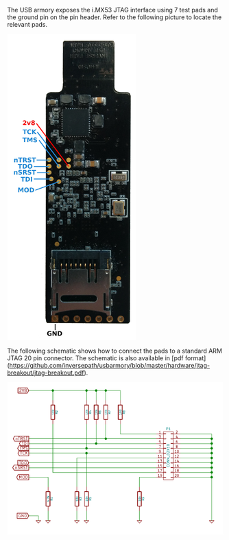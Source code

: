 The USB armory exposes the i.MX53 JTAG interface using 7 test
pads and the ground pin on the pin header.
Refer to the following picture to locate the relevant pads.

![MkI JTAG picture](images/mkI-jtag-board.png)

The following schematic shows how to connect the pads to a
standard ARM JTAG 20 pin connector.
The schematic is also available in [pdf format]
(https://github.com/inversepath/usbarmory/blob/master/hardware/jtag-breakout/jtag-breakout.pdf).

![MkI JTAG schematic](images/mkI-jtag-sch.png)

